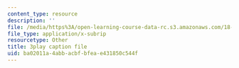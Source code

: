 ```yaml
---
content_type: resource
description: ''
file: /media/https%3A/open-learning-course-data-rc.s3.amazonaws.com/18-03sc-differential-equations-fall-2011/ba02011a4abbacbfbfeae431850c544f_sZ2qulI6GEk.srt
file_type: application/x-subrip
resourcetype: Other
title: 3play caption file
uid: ba02011a-4abb-acbf-bfea-e431850c544f
---
```

